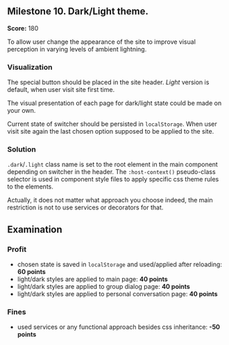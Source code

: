 ## Milestone 10. Dark/Light theme.

**Score:** 180

To allow user change the appearance of the site to improve visual perception in varying levels of
ambient lightning.

### Visualization

The special button should be placed in the site header.
_Light_ version is default, when user visit site first time.

The visual presentation of each page for dark/light state could be made on your own.

Current state of switcher should be persisted in `localStorage`. When user visit site again the last
chosen option supposed to be applied to the site.

### Solution

`.dark`/`.light` class name is set to the root element in the main component depending on switcher
in the header. The `:host-context()` pseudo-class selector is used in component style files to apply
specific css theme rules to the elements.

Actually, it does not matter what approach you choose indeed, the main restriction is not to use
services or decorators for that.

## Examination

### Profit

- chosen state is saved in `localStorage` and used/applied after reloading: **60 points**
- light/dark styles are applied to main page: **40 points**
- light/dark styles are applied to group dialog page: **40 points**
- light/dark styles are applied to personal conversation page: **40 points**

### Fines

- used services or any functional approach besides css inheritance: **-50 points**
